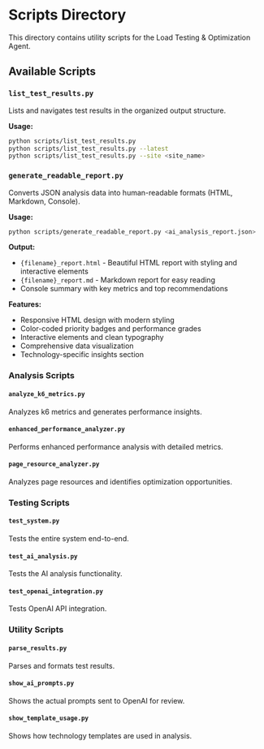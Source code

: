 # Scripts Directory

This directory contains utility scripts for the Load Testing & Optimization Agent.

## Available Scripts

### `list_test_results.py`
Lists and navigates test results in the organized output structure.

**Usage:**
```bash
python scripts/list_test_results.py
python scripts/list_test_results.py --latest
python scripts/list_test_results.py --site <site_name>
```

### `generate_readable_report.py`
Converts JSON analysis data into human-readable formats (HTML, Markdown, Console).

**Usage:**
```bash
python scripts/generate_readable_report.py <ai_analysis_report.json>
```

**Output:**
- `{filename}_report.html` - Beautiful HTML report with styling and interactive elements
- `{filename}_report.md` - Markdown report for easy reading
- Console summary with key metrics and top recommendations

**Features:**
- Responsive HTML design with modern styling
- Color-coded priority badges and performance grades
- Interactive elements and clean typography
- Comprehensive data visualization
- Technology-specific insights section

### Analysis Scripts

#### `analyze_k6_metrics.py`
Analyzes k6 metrics and generates performance insights.

#### `enhanced_performance_analyzer.py`
Performs enhanced performance analysis with detailed metrics.

#### `page_resource_analyzer.py`
Analyzes page resources and identifies optimization opportunities.

### Testing Scripts

#### `test_system.py`
Tests the entire system end-to-end.

#### `test_ai_analysis.py`
Tests the AI analysis functionality.

#### `test_openai_integration.py`
Tests OpenAI API integration.

### Utility Scripts

#### `parse_results.py`
Parses and formats test results.

#### `show_ai_prompts.py`
Shows the actual prompts sent to OpenAI for review.

#### `show_template_usage.py`
Shows how technology templates are used in analysis. 